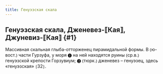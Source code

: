 ```yaml
---
title: Генуэзская скала
---
```

## Генуэзская скала, Дженевез-⟦Кая⟧, Джуневиз-⟦Кая⟧ {#1}

Массивная скальная глыба-отторженец пирамидальной формы. В ⦅ю-вост.⦆ части Гурзуфа, у моря ❶ на ней находятся руины ⦅ср.в.⦆ генуэзской крепости Горзувиум; ❷ ⦅тюрк.⦆ дженевез – генуэзец, здесь «генуэзская» ⦃З2⦄.
